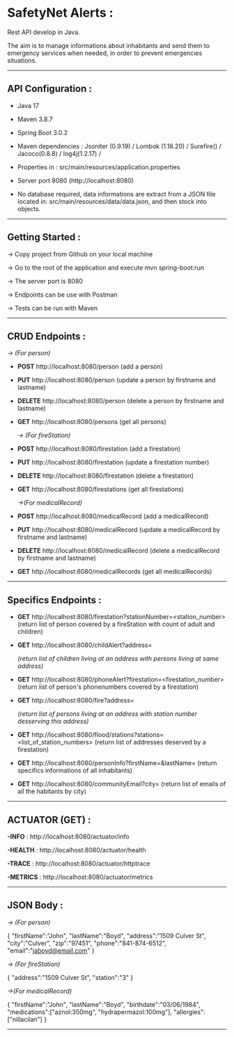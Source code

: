# SafetyNet Alerts :

Rest API develop in Java. 

The aim is to manage informations about inhabitants and send them to emergency services when needed, in order to prevent emergencies situations.

-------------------------------------------------------------------------------------------------------------------------------------

## API Configuration :

- Java 17 
- Maven 3.8.7 
- Spring Boot 3.0.2
- Maven dependencies : Jsoniter (0.9.19) / Lombok (1.18.20) / Surefire() / Jacoco(0.8.8) / log4j(1.2.17) /

- Properties in : src/main/resources/application.properties
- Server port 8080 (http://localhost:8080)

- No database required, data informations are extract from a JSON file located in: src/main/resources/data/data.json, and then stock into objects.

-------------------------------------------------------------------------------------------------------------------------------------

## Getting Started :

-> Copy project from Github on your local machine

-> Go to the root of the application and execute mvn spring-boot:run

-> The server port is 8080

-> Endpoints can be use with Postman

-> Tests can be run with Maven

-------------------------------------------------------------------------------------------------------------------------------------

## CRUD Endpoints :

  *-> (For person)*

- __POST__ http://localhost:8080/person (add a person)

- __PUT__ http://localhost:8080/person (update a person by firstname and lastname)

- __DELETE__ http://localhost:8080/person (delete a person by firstname and lastname)

- __GET__ http://localhost:8080/persons (get all persons)

  *-> (For fireStation)*

- __POST__ http://localhost:8080/firestation (add a firestation)

- __PUT__ http://localhost:8080/firestation (update a firestation number)

- __DELETE__ http://localhost:8080/firestation (delete a firestation)

- __GET__ http://localhost:8080/firestations (get all firestations)

  *->(For medicalRecord)*

- __POST__ http://localhost:8080/medicalRecord (add a medicalRecord)

- __PUT__ http://localhost:8080/medicalRecord (update a medicalRecord by firstname and lastname)

- __DELETE__ http://localhost:8080/medicalRecord (delete a medicalRecord by firstname and lastname)

- __GET__ http://localhost:8080/medicalRecords (get all medicalRecords)

-------------------------------------------------------------------------------------------------------------------------------------

## Specifics Endpoints :

- __GET__ http://localhost:8080/firestation?stationNumber=<station_number> (return list of person covered by a fireStation with count of adult and children)

- __GET__ http://localhost:8080/childAlert?address=<address> (return list of children living at an address with persons living at same address)

- __GET__ http://localhost:8080/phoneAlert?firestation=<firestation_number> (return list of person's phonenumbers covered by a firestation)

- __GET__ http://localhost:8080/fire?address=<address> (return list of persons living at an address with station number desserving this address)

- __GET__ http://localhost:8080/flood/stations?stations=<list_of_station_numbers> (return list of addresses deserved by a firestation)

- __GET__ http://localhost:8080/personInfo?firstName=<firstName>&lastName=<lastName> (return specifics informations of all inhabitants)

- __GET__ http://localhost:8080/communityEmail?city=<city> (return list of emails of all the habitants by city)

-------------------------------------------------------------------------------------------------------------------------------------

## ACTUATOR (GET) :

__-INFO__ : http://localhost:8080/actuator/info

__-HEALTH__ : http://localhost:8080/actuator/health

__-TRACE__ : http://localhost:8080/actuator/httptrace

__-METRICS__ : http://localhost:8080/actuator/metrics

-------------------------------------------------------------------------------------------------------------------------------------

## JSON Body :

 *-> (For person)*

 { "firstName":"John", 
"lastName":"Boyd", 
"address":"1509 Culver St",
"city":"Culver", 
"zip":"97451", 
"phone":"841-874-6512", 
"email":"jaboyd@email.com" }


  *-> (For fireStation)*

{ "address":"1509 Culver St", "station":"3" }


 *->(For medicalRecord)*

 { "firstName":"John", 
"lastName":"Boyd", 
"birthdate":"03/06/1984", 
"medications":["aznol:350mg", 
"hydrapermazol:100mg"], 
"allergies":["nillacilan"] }


-------------------------------------------------------------------------------------------------------------------------------------

